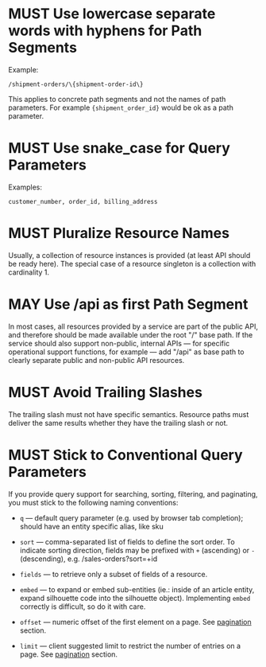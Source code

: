 # MUST Use lowercase separate words with hyphens for Path Segments

Example:

``` http
/shipment-orders/\{shipment-order-id\}
```

This applies to concrete path segments and not the names of path
parameters. For example `{shipment_order_id}` would be ok as a path
parameter.

# MUST Use snake_case for Query Parameters

Examples:

    customer_number, order_id, billing_address

# MUST Pluralize Resource Names

Usually, a collection of resource instances is provided (at least API
should be ready here). The special case of a resource singleton is a
collection with cardinality 1.

# MAY Use /api as first Path Segment

In most cases, all resources provided by a service are part of the
public API, and therefore should be made available under the root "/"
base path. If the service should also support non-public, internal APIs
— for specific operational support functions, for example — add "/api"
as base path to clearly separate public and non-public API resources.

# MUST Avoid Trailing Slashes

The trailing slash must not have specific semantics. Resource paths must
deliver the same results whether they have the trailing slash or not.

# MUST Stick to Conventional Query Parameters

If you provide query support for searching, sorting, filtering, and
paginating, you must stick to the following naming conventions:

  - `q` — default query parameter (e.g. used by browser tab completion);
    should have an entity specific alias, like sku

  - `sort` — comma-separated list of fields
    to define the sort order. To indicate sorting direction, fields may
    be prefixed with `+` (ascending) or `-` (descending), e.g.
    /sales-orders?sort=+id

  - `fields` — to retrieve only a subset of fields of a resource.

  - `embed` — to expand or embed sub-entities (ie.: inside of an
    article entity, expand silhouette code into the silhouette object).
    Implementing `embed` correctly is difficult, so do it with care.

  - `offset` — numeric offset of the first element on a page. See
    [pagination](pagination.md) section.

  - `limit` — client suggested limit to restrict the number of entries
    on a page. See [pagination](pagination.md) section.

